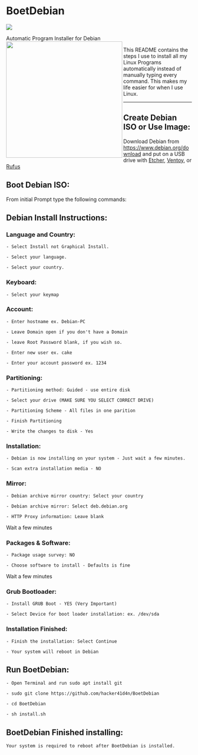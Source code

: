 # BoetDebian
<a href="url"><img src="https://img.shields.io/github/license/hacker41d4n/BoetDebian"></a>

Automatic Program Installer for Debian 
<a href="url"><img src="https://upload.wikimedia.org/wikipedia/commons/d/d1/Ardebian_logo_512_0.png" align="left" height="315" width="315" ></a>


This README contains the steps I use to install all my Linux Programs automatically instead of manually typing every command. This makes my life easier for when I use Linux.

---
## Create Debian ISO or Use Image:

Download Debian from <https://www.debian.org/download> and put on a USB drive with [Etcher](https://www.balena.io/etcher/), [Ventoy](https://www.ventoy.net/en/index.html), or [Rufus](https://rufus.ie/en/)



## Boot Debian ISO:

From initial Prompt type the following commands:

## Debian Install Instructions:

### Language and Country:
```
- Select Install not Graphical Install.

- Select your language.

- Select your country.
```

### Keyboard:
```
- Select your keymap
```

### Account:
```
- Enter hostname ex. Debian-PC

- Leave Domain open if you don't have a Domain

- leave Root Password blank, if you wish so.

- Enter new user ex. cake

- Enter your account password ex. 1234
```

### Partitioning:
```
- Partitioning method: Guided - use entire disk

- Select your drive (MAKE SURE YOU SELECT CORRECT DRIVE)

- Partitioning Scheme - All files in one parition

- Finish Partitioning

- Write the changes to disk - Yes
```

### Installation:
```
- Debian is now installing on your system - Just wait a few minutes.

- Scan extra installation media - NO
```

### Mirror:
```
- Debian archive mirror country: Select your country

- Debian archive mirror: Select deb.debian.org

- HTTP Proxy information: Leave blank
```
Wait a few minutes

### Packages & Software:
```
- Package usage survey: NO

- Choose software to install - Defaults is fine
```
Wait a few minutes

### Grub Bootloader:
```
- Install GRUB Boot - YES (Very Important)

- Select Device for boot loader installation: ex. /dev/sda
```

### Installation Finished:
```
- Finish the installation: Select Continue

- Your system will reboot in Debian
```

## Run BoetDebian:
```
- Open Terminal and run sudo apt install git

- sudo git clone https://github.com/hacker41d4n/BoetDebian

- cd BoetDebian

- sh install.sh
```

## BoetDebian Finished installing:

```
Your system is required to reboot after BoetDebian is installed.
```
